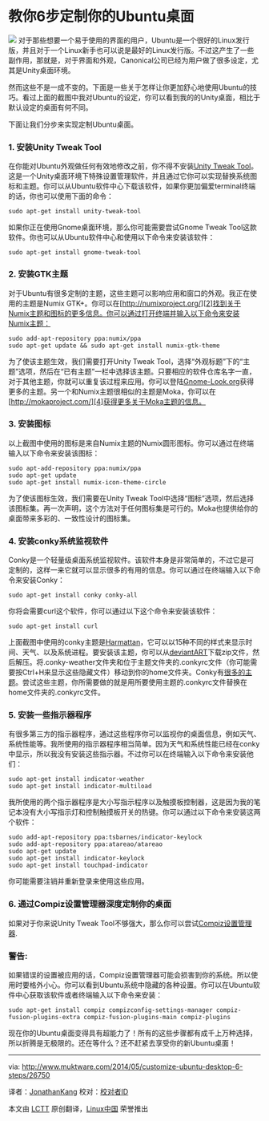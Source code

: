 教你6步定制你的Ubuntu桌面
================================================================================
![](http://www.muktware.com/wp-content/uploads/2014/05/ubuntu-customize-1.jpg)
对于那些想要一个易于使用的界面的用户，Ubuntu是一个很好的Linux发行版，并且对于一个Linux新手也可以说是最好的Linux发行版。不过这产生了一些副作用，那就是，对于界面和外观，Canonical公司已经为用户做了很多设定，尤其是Unity桌面环境。

然而这些不是一成不变的。下面是一些关于怎样让你更加舒心地使用Ubuntu的技巧。看过上面的截图中我对Ubuntu的设定，你可以看到我的的Unity桌面，相比于默认设定的桌面有何不同。

下面让我们分步来实现定制Ubuntu桌面。

### 1. 安装Unity Tweak Tool ###

在你能对Ubuntu外观做任何有效地修改之前，你不得不安装[Unity Tweak Tool][1]。这是一个Unity桌面环境下特殊设置管理软件，并且通过它你可以实现替换系统图标和主题。你可以从Ubuntu软件中心下载该软件，如果你更加偏爱terminal终端的话，你也可以使用下面的命令：

    sudo apt-get install unity-tweak-tool

如果你正在使用Gnome桌面环境，那么你可能需要尝试Gnome Tweak Tool这款软件。你也可以从Ubuntu软件中心和使用以下命令来安装该软件：

    sudo apt-get install gnome-tweak-tool

### 2. 安装GTK主题 ###

对于Ubuntu有很多定制的主题，这些主题可以影响应用和窗口的外观。我正在使用的主题是Numix GTK+。你可以在[http://numixproject.org/][2]找到关于Numix主题和图标的更多信息。你可以通过打开终端并输入以下命令来安装Numix主题：

    sudo add-apt-repository ppa:numix/ppa
    sudo apt-get update && sudo apt-get install numix-gtk-theme

为了使该主题生效，我们需要打开Unity Tweak Tool，选择“外观标题”下的“主题”选项，然后在“已有主题”一栏中选择该主题。只要相应的软件仓库名字一直，对于其他主题，你就可以重复该过程来应用。你可以登陆[Gnome-Look.org][3]获得更多的主题。另一个和Numix主题很相似的主题是Moka，你可以在[http://mokaproject.com/][4]获得更多关于Moka主题的信息。

### 3. 安装图标 ###

以上截图中使用的图标是来自Numix主题的Numix圆形图标。你可以通过在终端输入以下命令来安装该图标：

    sudo apt-add-repository ppa:numix/ppa
    sudo apt-get update
    sudo apt-get install numix-icon-theme-circle

为了使该图标生效，我们需要在Unity Tweak Tool中选择“图标”选项，然后选择该图标集。再一次声明，这个方法对于任何图标集是可行的。Moka也提供给你的桌面带来多彩的、一致性设计的图标集。

### 4. 安装conky系统监视软件 ###

Conky是一个轻量级桌面系统监视软件。该软件本身是非常简单的，不过它是可定制的，这样一来它就可以显示很多的有用的信息。你可以通过在终端输入以下命令来安装Conky：

    sudo apt-get install conky conky-all

你将会需要curl这个软件，你可以通过以下这个命令来安装该软件：

    sudo apt-get install curl

上面截图中使用的conky主题是[Harmattan][5]，它可以以15种不同的样式来显示时间、天气、以及系统进程。要安装该主题，你可以从[deviantART][6]下载zip文件，然后解压。将.conky-weather文件夹和位于主题文件夹的.conkyrc文件（你可能需要按Ctrl+H来显示这些隐藏文件）移动到你的home文件夹。Conky有[很多的主题][7]。尝试这些主题，你所需要做的就是用所要使用主题的.conkyrc文件替换在home文件夹的.conkyrc文件。

### 5. 安装一些指示器程序 ###

有很多第三方的指示器程序，通过这些程序你可以监视你的桌面信息，例如天气、系统性能等。我所使用的指示器程序相当简单。因为天气和系统性能已经在conky中显示，所以我没有安装这些指示器。不过你可以在终端输入以下命令来安装他们：

    sudo apt-get install indicator-weather
    sudo apt-get install indicator-multiload

我所使用的两个指示器程序是大小写指示程序以及触摸板控制器，这是因为我的笔记本没有大小写指示灯和控制触摸板开关的热键。你可以通过以下命令来安装这两个软件：

    sudo add-apt-repository ppa:tsbarnes/indicator-keylock
    sudo add-apt-repository ppa:atareao/atareao
    sudo apt-get update
    sudo apt-get install indicator-keylock
    sudo apt-get install touchpad-indicator

你可能需要注销并重新登录来使用这些应用。

### 6. 通过Compiz设置管理器深度定制你的桌面 ###

如果对于你来说Unity Tweak Tool不够强大，那么你可以尝试[Compiz设置管理器][8].

### 警告: ###

如果错误的设置被应用的话，Compiz设置管理器可能会损害到你的系统。所以使用时要格外小心。你可以看到Ubuntu系统中隐藏的各种设置。你可以在Ubuntu软件中心获取该软件或者终端输入以下命令来安装：

    sudo apt-get install compiz compizconfig-settings-manager compiz-fusion-plugins-extra compiz-fusion-plugins-main compiz-plugins

现在你的Ubuntu桌面变得具有超能力了！所有的这些步骤都有成千上万种选择，所以折腾是无极限的。还在等什么？还不赶紧去享受你的新Ubuntu桌面！

--------------------------------------------------------------------------------

via: http://www.muktware.com/2014/05/customize-ubuntu-desktop-6-steps/26750

译者：[JonathanKang](https://github.com/JonathanKang) 校对：[校对者ID](https://github.com/校对者ID)

本文由 [LCTT](https://github.com/LCTT/TranslateProject) 原创翻译，[Linux中国](http://linux.cn/) 荣誉推出

[1]:https://apps.ubuntu.com/cat/applications/unity-tweak-tool/
[2]:http://numixproject.org/
[3]:http://gnome-look.org/?xcontentmode=100
[4]:http://mokaproject.com/
[5]:http://zagortenay333.deviantart.com/art/Conky-Harmattan-426662366
[6]:http://www.deviantart.com/art/Conky-Harmattan-426662366
[7]:http://www.deviantart.com/?qh=&section=&global=1&q=conky
[8]:https://apps.ubuntu.com/cat/applications/compizconfig-settings-manager/
